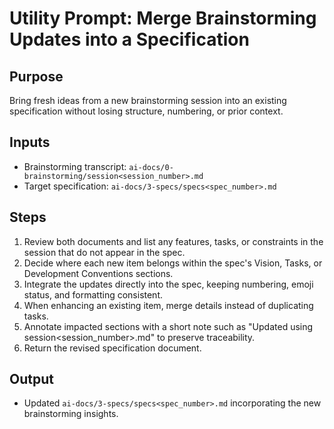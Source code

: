 # Utility Prompt: Merge Brainstorming Updates into a Specification

## Purpose
Bring fresh ideas from a new brainstorming session into an existing specification without losing structure, numbering, or prior context.

## Inputs
- Brainstorming transcript: `ai-docs/0-brainstorming/session<session_number>.md`
- Target specification: `ai-docs/3-specs/specs<spec_number>.md`

## Steps
1. Review both documents and list any features, tasks, or constraints in the session that do not appear in the spec.
2. Decide where each new item belongs within the spec's Vision, Tasks, or Development Conventions sections.
3. Integrate the updates directly into the spec, keeping numbering, emoji status, and formatting consistent.
4. When enhancing an existing item, merge details instead of duplicating tasks.
5. Annotate impacted sections with a short note such as "Updated using session<session_number>.md" to preserve traceability.
6. Return the revised specification document.

## Output
- Updated `ai-docs/3-specs/specs<spec_number>.md` incorporating the new brainstorming insights.

